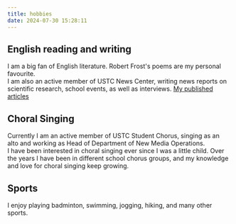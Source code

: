 ```yaml
---
title: hobbies
date: 2024-07-30 15:28:11
---
```

## English reading and writing
I am a big fan of English literature. Robert Frost's poems are my personal favourite.  
I am also an active member of USTC News Center, writing news reports on scientific research, school events, as well as interviews. [My published articles](http://en.ustc.edu.cn/ssjg.jsp?wbtreeid=1001)

## Choral Singing
Currently I am an active member of USTC Student Chorus, singing as an alto and working as Head of Department of New Media Operations.  
I have been interested in choral singing ever since I was a little child. Over the years I have been in different school chorus groups, and my knowledge and love for choral singing keep growing.  
## Sports
I enjoy playing badminton, swimming, jogging, hiking, and many other sports.
